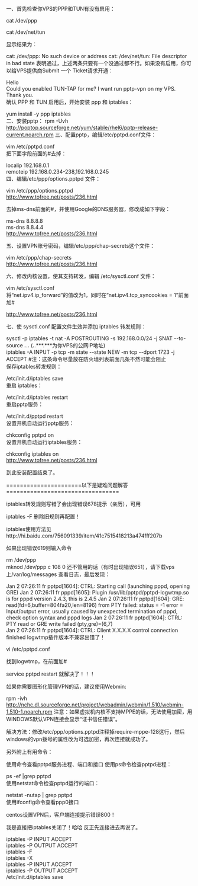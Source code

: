 一、首先检查你VPS的PPP和TUN有没有启用：

cat /dev/ppp   

cat /dev/net/tun  

显示结果为：

cat: /dev/ppp: No such device or address
cat: /dev/net/tun: File descriptor in bad state 
表明通过，上述两条只要有一个没通过都不行。如果没有启用，你可以给VPS提供商Submit 一个 Ticket请求开通：

Hello   
Could you enabled TUN-TAP for me? I want run pptp-vpn on my VPS.   
Thank you.  
确认 PPP 和 TUN 启用后，开始安装 ppp 和 iptables：

yum install -y ppp iptables  
二、安装pptp：
rpm -Uvh http://poptop.sourceforge.net/yum/stable/rhel6/pptp-release-current.noarch.rpm
三、配置pptp，编辑/etc/pptpd.conf文件：

vim /etc/pptpd.conf  
把下面字段前面的#去掉：

localip 192.168.0.1   
remoteip 192.168.0.234-238,192.168.0.245  
四、编辑/etc/ppp/options.pptpd 文件：

vim /etc/ppp/options.pptpd  
http://www.tofree.net/posts/236.html

去掉ms-dns前面的#，并使用Google的DNS服务器，修改成如下字段：

ms-dns 8.8.8.8   
ms-dns 8.8.4.4  
http://www.tofree.net/posts/236.html

五、设置VPN账号密码，编辑/etc/ppp/chap-secrets这个文件：

vim /etc/ppp/chap-secrets  
http://www.tofree.net/posts/236.html

六、修改内核设置，使其支持转发，编辑 /etc/sysctl.conf 文件：

vim /etc/sysctl.conf  
将“net.ipv4.ip_forward”的值改为1，同时在“net.ipv4.tcp_syncookies = 1”前面加#

http://www.tofree.net/posts/236.html

七、使 sysctl.conf 配置文件生效并添加 iptables 转发规则：

sysctl -p iptables -t nat -A POSTROUTING -s 192.168.0.0/24 -j SNAT --to-source ***.***.***.*** (***.***.***.***为你VPS的公网IP地址)   
iptables -A INPUT -p tcp -m state --state NEW -m tcp --dport 1723 -j ACCEPT #注：这条命令尽量放在防火墙列表前面几条不然可能会阻止  
保存iptables转发规则：

/etc/init.d/iptables save  
重启 iptables：

/etc/init.d/iptables restart  
重启pptp服务：

/etc/init.d/pptpd restart  
设置开机自动运行pptp服务：

chkconfig pptpd on  
设置开机自动运行iptables服务：

chkconfig iptables on  
http://www.tofree.net/posts/236.html 

到此安装配置结束了。

======================以下是疑难问题解答=================================

iptables转发规则写错了会出现错误678提示（亲历），可用

iptables -F 删除旧规则再配置！

iptables使用方法见http://hi.baidu.com/756091339/item/41c7515418213a474fff207b

如果出现错误619则输入命令

rm /dev/ppp  
mknod /dev/ppp c 108 0 
还不管用的话（有时出现错误651），请下载vps 上/var/log/messages 查看日志，最后发现：

Jan  2 07:26:11 fr pptpd[1604]: CTRL: Starting call (launching pppd, opening GRE) Jan 2 07:26:11 fr pppd[1605]: Plugin /usr/lib/pptpd/pptpd-logwtmp.so is for pppd version 2.4.3, this is 2.4.5 Jan 2 07:26:11 fr pptpd[1604]: GRE: read(fd=6,buffer=804fa20,len=8196) from PTY failed: status = -1 error = Input/output error, usually caused by unexpected termination of pppd, check option syntax and pppd logs Jan  2 07:26:11 fr pptpd[1604]: CTRL: PTY read or GRE write failed (pty,gre)=(6,7)  
Jan  2 07:26:11 fr pptpd[1604]: CTRL: Client X.X.X.X control connection finished 
logwtmp插件版本不兼容出错了！

vi /etc/pptpd.conf

找到logwtmp，在前面加#

service pptpd restart 
就解决了！！！

如果你需要图形化管理VPN的话，建议使用Webmin:

rpm -ivh http://nchc.dl.sourceforge.net/project/webadmin/webmin/1.510/webmin-1.510-1.noarch.rpm 
注意：如果虚拟机内核不支持MPPE的话，无法使用加密，用WINDOWS默认VPN连接会显示“证书信任错误”。

解决方法：修改/etc/ppp/options.pptpd注释掉require-mppe-128这行，然后windows的vpn拨号的属性改为可选加密，再次连接就成功了。

另外附上有用命令：

使用命令查看pptpd服务进程、端口和接口 使用ps命令检查pptpd进程：

ps -ef |grep pptpd  
使用netstat命令检查pptpd运行的端口：

netstat -nutap | grep pptpd  
使用ifconfig命令查看ppp0接口

centos设置VPN后，客户端连接提示错误800！ 

我是直接把iptables关闭了！哈哈 反正先连接进去再说了。

iptables -P INPUT ACCEPT  
iptables -P OUTPUT ACCEPT  
iptables -F  
iptables -X  
iptables -P INPUT ACCEPT  
iptables -P OUTPUT ACCEPT  
/etc/init.d/iptables save
